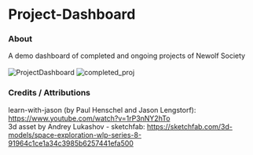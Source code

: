 # Project-Dashboard

### About
A demo dashboard of completed and ongoing projects of Newolf Society <br><br>
![ProjectDashboard](https://user-images.githubusercontent.com/73497800/125175270-985fa780-e1e8-11eb-932d-3de192bac226.png)
![completed_proj](https://user-images.githubusercontent.com/73497800/125175373-3fdcda00-e1e9-11eb-8965-0e418f247f1e.png)



### Credits / Attributions
learn-with-jason (by Paul Henschel and Jason Lengstorf): https://www.youtube.com/watch?v=1rP3nNY2hTo <br>
3d asset by Andrey Lukashov - sketchfab: https://sketchfab.com/3d-models/space-exploration-wlp-series-8-91964c1ce1a34c3985b6257441efa500
